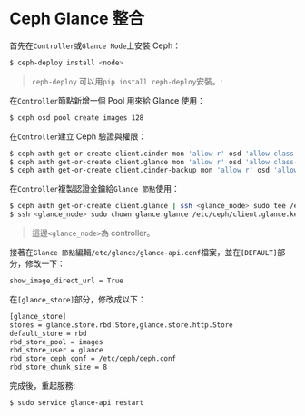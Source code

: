 # Ceph Glance 整合
首先在```Controller```或```Glance Node```上安裝 Ceph：
```sh
$ ceph-deploy install <node>
```
> ```ceph-deploy``` 可以用```pip install ceph-deploy```安裝。:

在```Controller```節點新增一個 Pool 用來給 Glance 使用：
```sh
$ ceph osd pool create images 128
```

在```Controller```建立 Ceph 驗證與權限：
```sh
$ ceph auth get-or-create client.cinder mon 'allow r' osd 'allow class-read object_prefix rbd_children, allow rwx pool=volumes, allow rwx pool=vms, allow rx pool=images'
$ ceph auth get-or-create client.glance mon 'allow r' osd 'allow class-read object_prefix rbd_children, allow rwx pool=images'
$ ceph auth get-or-create client.cinder-backup mon 'allow r' osd 'allow class-read object_prefix rbd_children, allow rwx pool=backups'
```

在```Controller```複製認證金鑰給```Glance 節點```使用：
```sh
$ ceph auth get-or-create client.glance | ssh <glance_node> sudo tee /etc/ceph/client.glance.keyring
$ ssh <glance_node> sudo chown glance:glance /etc/ceph/client.glance.keyring
```
> 這邊```<glance_node>```為 controller。


接著在```Glance 節點```編輯```/etc/glance/glance-api.conf```檔案，並在```[DEFAULT]```部分，修改一下：
```sh
show_image_direct_url = True
```

在```[glance_store]```部分，修改成以下：
```sh
[glance_store]
stores = glance.store.rbd.Store,glance.store.http.Store
default_store = rbd
rbd_store_pool = images
rbd_store_user = glance
rbd_store_ceph_conf = /etc/ceph/ceph.conf
rbd_store_chunk_size = 8
```

完成後，重起服務:
```sh
$ sudo service glance-api restart
```